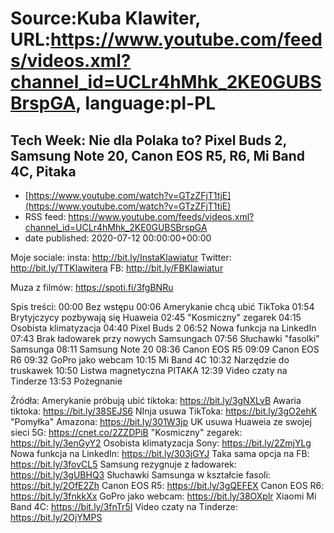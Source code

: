 # Source:Kuba Klawiter, URL:https://www.youtube.com/feeds/videos.xml?channel_id=UCLr4hMhk_2KE0GUBSBrspGA, language:pl-PL

## Tech Week: Nie dla Polaka to?  Pixel Buds 2, Samsung Note 20, Canon EOS R5, R6, Mi Band 4C, Pitaka
 - [https://www.youtube.com/watch?v=GTzZFjT1tjE](https://www.youtube.com/watch?v=GTzZFjT1tjE)
 - RSS feed: https://www.youtube.com/feeds/videos.xml?channel_id=UCLr4hMhk_2KE0GUBSBrspGA
 - date published: 2020-07-12 00:00:00+00:00

Moje sociale:
insta: http://bit.ly/InstaKlawiatur 
Twitter: http://bit.ly/TTKlawitera
FB: http://bit.ly/FBKlawiatur

Muza z filmów: https://spoti.fi/3fgBNRu

Spis treści:
00:00 Bez wstępu
00:06 Amerykanie chcą ubić TikToka
01:54 Brytyjczycy pozbywają się Huaweia
02:45 "Kosmiczny" zegarek
04:15 Osobista klimatyzacja
04:40 Pixel Buds 2
06:52 Nowa funkcja na LinkedIn
07:43 Brak ładowarek przy nowych Samsungach
07:56 Słuchawki "fasolki" Samsunga
08:11 Samsung Note 20
08:36 Canon EOS R5
09:09 Canon EOS R6
09:32 GoPro jako webcam
10:15 Mi Band 4C
10:32 Narzędzie do truskawek
10:50 Listwa magnetyczna PITAKA
12:39 Video czaty na Tinderze
13:53 Pożegnanie

Źródła:
Amerykanie próbują ubić tiktoka: https://bit.ly/3gNXLvB
Awaria tiktoka: https://bit.ly/38SEJS6
NInja usuwa TikToka: https://bit.ly/3gO2ehK
"Pomyłka" Amazona: https://bit.ly/301W3jp
UK usuwa Huaweia ze swojej sieci 5G: https://cnet.co/2ZZDPiB
"Kosmiczny" zegarek: https://bit.ly/3enGyY2
Osobista klimatyzacja Sony: https://bit.ly/2ZmjYLg
Nowa funkcja na LinkedIn: https://bit.ly/303jGYJ
Taka sama opcja na FB: https://bit.ly/3fovCL5
Samsung rezygnuje z ładowarek: https://bit.ly/3gUBHQ3
Słuchawki Samsunga w kształcie fasoli: https://bit.ly/2OfE2Zh
Canon EOS R5: https://bit.ly/3gQEFEX
Canon EOS R6: https://bit.ly/3fnkkXx
GoPro jako webcam: https://bit.ly/38OXplr
Xiaomi Mi Band 4C: https://bit.ly/3fnTr5I
Video czaty na Tinderze: https://bit.ly/2OjYMPS

